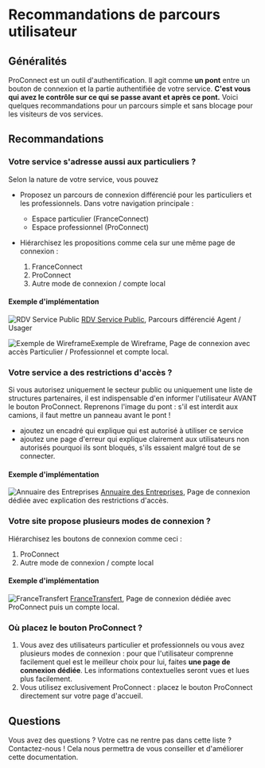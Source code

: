 # Recommandations de parcours utilisateur
## Généralités
ProConnect est un outil d'authentification. 
Il agit comme **un pont** entre un bouton de connexion et la partie authentifiée de votre service. 
**C'est vous qui avez le contrôle sur ce qui se passe avant et après ce pont.** 
Voici quelques recommandations pour un parcours simple et sans blocage pour les visiteurs de vos services. 
## Recommandations
### Votre service s'adresse aussi aux particuliers ?
Selon la nature de votre service, vous pouvez
- Proposez un parcours de connexion différencié pour les particuliers et les professionnels. 
    Dans votre navigation principale :
    - Espace particulier (FranceConnect)
    - Espace professionnel (ProConnect)


- Hiérarchisez les propositions comme cela sur une même page de connexion : 
    1. FranceConnect
    2. ProConnect
    3. Autre mode de connexion / compte local

#### Exemple d'implémentation
![RDV Service Public](https://storage.gra.cloud.ovh.net/v1/AUTH_0f20d409cb2a4c9786c769e2edec0e06/padnumerique/uploads/49b2c5db-7ae9-4b1a-8351-2cf9150680c3.png)
[RDV Service Public](https://rdv.anct.gouv.fr/), Parcours différencié Agent / Usager

![Exemple de Wireframe](https://storage.gra.cloud.ovh.net/v1/AUTH_0f20d409cb2a4c9786c769e2edec0e06/padnumerique/uploads/fef01174-3b9f-4eb0-8df0-be17359d661b.png)Exemple de Wireframe, Page de connexion avec accès Particulier / Professionnel et compte local.


### Votre service a des restrictions d'accès ?
Si vous autorisez uniquement le secteur public ou uniquement une liste de structures partenaires, il est indispensable d'en informer l'utilisateur AVANT le bouton ProConnect.
Reprenons l'image du pont : s'il est interdit aux camions, il faut mettre un panneau avant le pont ! 
- ajoutez un encadré qui explique qui est autorisé à utiliser ce service
- ajoutez une page d'erreur qui explique clairement aux utilisateurs non autorisés pourquoi ils sont bloqués, s'ils essaient malgré tout de se connecter. 

#### Exemple d'implémentation
![Annuaire des Entreprises](https://storage.gra.cloud.ovh.net/v1/AUTH_0f20d409cb2a4c9786c769e2edec0e06/padnumerique/uploads/4af46883-7692-48b8-8809-28869cecd282.png)
[Annuaire des Entreprises](https://annuaire-entreprises.data.gouv.fr/lp/agent-public), Page de connexion dédiée avec explication des restrictions d'accès.

### Votre site propose plusieurs modes de connexion ? 
Hiérarchisez les boutons de connexion comme ceci : 
1. ProConnect
2. Autre mode de connexion / compte local

#### Exemple d'implémentation
![FranceTransfert](https://storage.gra.cloud.ovh.net/v1/AUTH_0f20d409cb2a4c9786c769e2edec0e06/padnumerique/uploads/c0a188b1-a451-4828-8b58-4d8f80cec50f.png)
[FranceTransfert](https://francetransfert.numerique.gouv.fr/connect), Page de connexion dédiée avec ProConnect puis un compte local.


### Où placez le bouton ProConnect ?
1. Vous avez des utilisateurs particulier et professionnels ou vous avez plusieurs modes de connexion : pour que l'utilisateur comprenne facilement quel est le meilleur choix pour lui, faites **une page de connexion dédiée**. Les informations contextuelles seront vues et lues plus facilement.
2. Vous utilisez exclusivement ProConnect : placez le bouton ProConnect directement sur votre page d'accueil. 



## Questions
Vous avez des questions ?
Votre cas ne rentre pas dans cette liste ? 
Contactez-nous ! Cela nous permettra de vous conseiller et d'améliorer cette documentation. 